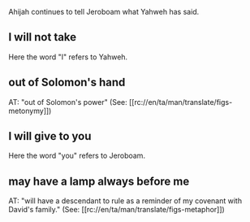 Ahijah continues to tell Jeroboam what Yahweh has said.

## I will not take ##

Here the word "I" refers to Yahweh.

## out of Solomon's hand ##

AT: "out of Solomon's power" (See: [[rc://en/ta/man/translate/figs-metonymy]])

## I will give to you ##

Here the word "you" refers to Jeroboam.

## may have a lamp always before me ##

AT: "will have a descendant to rule as a reminder of my covenant with David's family." (See: [[rc://en/ta/man/translate/figs-metaphor]])